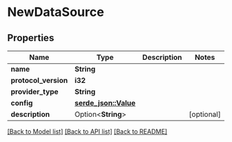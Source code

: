 # NewDataSource

## Properties

Name | Type | Description | Notes
------------ | ------------- | ------------- | -------------
**name** | **String** |  | 
**protocol_version** | **i32** |  | 
**provider_type** | **String** |  | 
**config** | [**serde_json::Value**](.md) |  | 
**description** | Option<**String**> |  | [optional]

[[Back to Model list]](../README.md#documentation-for-models) [[Back to API list]](../README.md#documentation-for-api-endpoints) [[Back to README]](../README.md)


